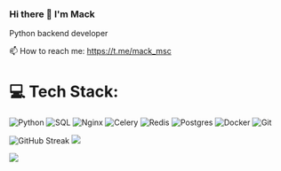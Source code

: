 ### Hi there 👋 I'm Mack

Python backend developer

📫 How to reach me: https://t.me/mack_msc

# 💻 Tech Stack:
![Python](https://img.shields.io/badge/Python-FFD43B?style=for-the-badge&logo=python&logoColor=blue) 
![SQL](https://img.shields.io/badge/SQL-003B57?style=for-the-badge&labelColor=black&logo=sqlite&logoColor=white) 
![Nginx](https://img.shields.io/badge/nginx-%23009639.svg?style=for-the-badge&logo=nginx&logoColor=white) 
![Celery](https://img.shields.io/badge/celery-%2337814A.svg?&style=for-the-badge&logo=celery&logoColor=white) 
![Redis](https://img.shields.io/badge/redis-%23DD0031.svg?style=for-the-badge&logo=redis&logoColor=white) 
![Postgres](https://img.shields.io/badge/postgres-%23316192.svg?style=for-the-badge&logo=postgresql&logoColor=white) 
![Docker](https://img.shields.io/badge/docker-%230db7ed.svg?style=for-the-badge&logo=docker&logoColor=white) 
![Git](https://img.shields.io/badge/git-%230db7ed.svg?style=for-the-badge&logo=git&logoColor=red) 

![GitHub Streak](http://github-profile-summary-cards.vercel.app/api/cards/stats?username=rublock&theme=2077)   ![](https://github-readme-stats.vercel.app/api/top-langs/?username=rublock&theme=dark&hide_border=false&include_all_commits=true&count_private=false&layout=compact)

![](https://komarev.com/ghpvc/?username=rublock&color=green)


